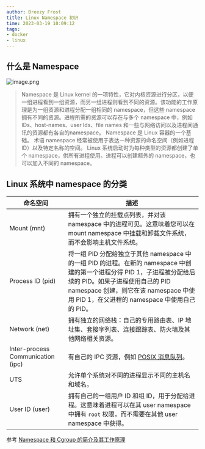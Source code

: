 ```yaml
---
author: Breezy Frost
title: Linux Namespace 初识
time: 2023-03-19 10:09:12
tags:
- docker
- linux
---
```

## 什么是 Namespace

![image.png](https://cdn.jsdelivr.net/gh/breezyfrost/image-host/202303191049631.png)

> Namespace 是 Linux kernel 的一项特性，它对内核资源进行分区，以便一组进程看到一组资源，而另一组进程则看到不同的资源。该功能的工作原理是为一组资源和进程分配一组相同的 namespace，但这些 namespace 拥有不同的资源。进程所需的资源可以存在与多个 namespace 中，例如 IDs、host-names、user Ids、file names 和一些与网络访问以及进程间通讯的资源都有各自的namespace。
> Namespace 是 Linux 容器的一个基础。
> 术语 namespace 经常被使用于表达一种资源的命名空间（例如进程 ID）以及特定名称的空间。
> Linux 系统启动时为每种类型的资源都创建了单个 namespace，供所有进程使用。进程可以创建额外的 namespace，也可以加入不同的 namespace。

## Linux 系统中 namespace 的分类

| 命名空间                          | 描述                                                         |
| --------------------------------- | ------------------------------------------------------------ |
| Mount (mnt)                       | 拥有一个独立的挂载点列表，并对该 namespace 中的进程可见。这意味着您可以在 mount namespace 中挂载和卸载文件系统，而不会影响主机文件系统。 |
| Process ID (pid)                  | 将一组 PID 分配给独立于其他 namespace 中的一组 PID 的进程。在新的 namespace 中创建的第一个进程分得 PID 1，子进程被分配给后续的 PID。如果子进程使用自己的 PID namespace 创建，则它在该 namespace 中使用 PID 1，在父进程的 namespace 中使用自己的 PID。 |
| Network (net)                     | 拥有独立的网络栈：自己的专用路由表、IP 地址集、套接字列表、连接跟踪表、防火墙及其他网络相关资源。 |
| Inter-process Communication (ipc) | 有自己的 IPC 资源，例如 [POSIX 消息队列](https://man7.org/linux/man-pages/man7/mq_overview.7.html)。 |
| UTS                               | 允许单个系统对不同的进程显示不同的主机名和域名。             |
| User ID (user)                    | 拥有自己的一组用户 ID 和组 ID，用于分配给进程。这意味着进程可以在其 user namespace 中拥有 `root` 权限，而不需要在其他 user namespace 中获得。 |

参考 [Namespace 和 Cgroup 的简介及其工作原理](https://www.nginx-cn.net/blog/what-are-namespaces-cgroups-how-do-they-work/#)
